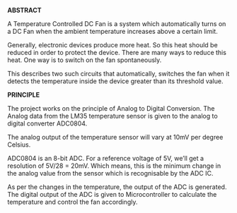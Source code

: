 **ABSTRACT**

A Temperature Controlled DC Fan is a system which automatically turns on a DC Fan when the ambient temperature increases above a certain limit.

Generally, electronic devices produce more heat. So this heat should be reduced in order to protect the device. There are many ways to reduce this heat. One way is to switch on the fan spontaneously.

This describes two such circuits that automatically, switches the fan when it detects the temperature inside the device greater than its threshold value.

**PRINCIPLE**

The project works on the principle of Analog to Digital Conversion. The Analog data from the LM35 temperature sensor is given to the analog to digital converter ADC0804.

The analog output of the temperature sensor will vary at 10mV per degree Celsius.

ADC0804 is an 8-bit ADC. For a reference voltage of 5V, we’ll get a resolution of 5V/28 = 20mV. Which means, this is the minimum change in the analog value from the sensor which is recognisable by the ADC IC.

As per the changes in the temperature, the output of the ADC is generated. The digital output of the ADC is given to Microcontroller to calculate the temperature and control the fan accordingly.
